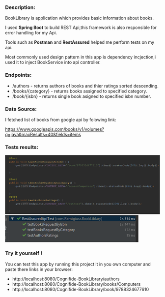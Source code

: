### Description:
BookLibrary is application which provides basic information about books.

I used **Spring Boot** to build REST Api,this framework is also responsible for error handling for my Api.

Tools such as **Postman** and **RestAssured** helped me perform tests on my api.

Most commonly used design pattern in this app is dependency incjection,i used it to inject BookService into api controller.

### Endpoints:
 - /authors - returns authors of books and thier ratings sorted descending.
 - /books/{category} - returns books assigned to specified category.
 - /book/{isbn} - returns single book asigned to specified isbn number.
 
### Data Source:

I fetched list of books from google api by folowing link:

https://www.googleapis.com/books/v1/volumes?q=java&maxResults=40&fields=items


### Tests results:

![](src/main/resources/test_code.PNG)
![](src/main/resources/test_results.PNG)

### Try it yourself !

You can test this app by running this project it in you own computer and paste there links in your browser:

 - http://localhost:8080/Cognifide-BookLibrary/authors
 - http://localhost:8080/Cognifide-BookLibrary/books/Computers
 - http://localhost:8080/Cognifide-BookLibrary/book/9788324677610


